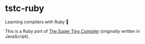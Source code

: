 # tstc-ruby
Learning compilers with Ruby 💎

This is a Ruby port of [The Super Tiny Compiler](https://github.com/thejameskyle/the-super-tiny-compiler) (originally written in JavaScript).
